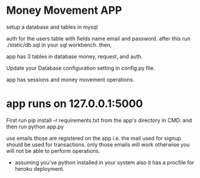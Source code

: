 # Money Movement APP
setup a database and tables in mysql

auth for the users table with fields name email and password.
after this run ./static/db.sql in your sql workbench.
then, 

app has 3 tables in database money, request, and auth.

Update your Database configuration setting in config.py file.

app has sessions and money movement operations.

# app runs on 127.0.0.1:5000

First run 
pip install -r requirements.txt from the app's directory in CMD.
and then run python app.py
 
use emails those are registered on the app i.e. the mail used for signup should be used for transactions.
only those emails will work otherwise you will not be able to perform operations.
* assuming you've python installed in your system 
 also it has a procfile for heroku deployment.
